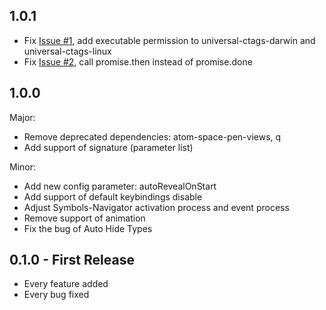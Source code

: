 ## 1.0.1
* Fix [Issue #1](https://github.com/lejsue/symbols-navigator/issues/1), add executable permission to universal-ctags-darwin and universal-ctags-linux
* Fix [Issue #2](https://github.com/lejsue/symbols-navigator/issues/2), call promise.then instead of promise.done

## 1.0.0
Major:
* Remove deprecated dependencies: atom-space-pen-views, q
* Add support of signature (parameter list)

Minor:
* Add new config parameter: autoRevealOnStart
* Add support of default keybindings disable
* Adjust Symbols-Navigator activation process and event process
* Remove support of animation
* Fix the bug of Auto Hide Types

## 0.1.0 - First Release
* Every feature added
* Every bug fixed
